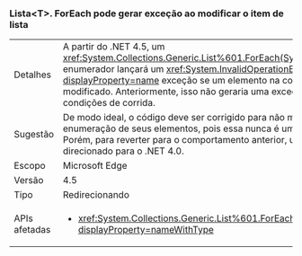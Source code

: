 ### <a name="listlttgtforeach-can-throw-exception-when-modifying-list-item"></a>Lista&lt;T&gt;. ForEach pode gerar exceção ao modificar o item de lista

|   |   |
|---|---|
|Detalhes|A partir do .NET 4.5, um <xref:System.Collections.Generic.List%601.ForEach(System.Action{%600})> enumerador lançará um <xref:System.InvalidOperationException?displayProperty=name> exceção se um elemento na coleção de chamada é modificado. Anteriormente, isso não geraria uma exceção, mas podia levar a condições de corrida.|
|Sugestão|De modo ideal, o código deve ser corrigido para não modificar listas durante a enumeração de seus elementos, pois essa nunca é uma operação segura. Porém, para reverter para o comportamento anterior, um aplicativo pode ser direcionado para o .NET 4.0.|
|Escopo|Microsoft Edge|
|Versão|4.5|
|Tipo|Redirecionando|
|APIs afetadas|<ul><li><xref:System.Collections.Generic.List%601.ForEach(System.Action{%600})?displayProperty=nameWithType></li></ul>|

